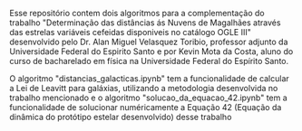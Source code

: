 Esse repositório contem dois algoritmos para a complementação do trabalho "Determinação das distâncias ás Nuvens de Magalhães através das estrelas variáveis cefeidas disponiveis no catálogo OGLE III" desenvolvido pelo Dr. Alan Miguel Velasquez Toribio, professor adjunto da Universidade Federal do Espirito Santo e por Kevin Mota da Costa, aluno do curso de bacharelado em física na Universidade Federal do Espírito Santo.

O algoritmo "distancias_galacticas.ipynb" tem a funcionalidade de calcular a Lei de Leavitt para galáxias, utilizando a metodologia desenvolvida no trabalho mencionado e o algoritmo "solucao_da_equacao_42.ipynb" tem a funcionalidade de solucionar numéricamente a Equação 42 (Equação da dinâmica do protótipo estelar desenvolvido) desse trabalho

